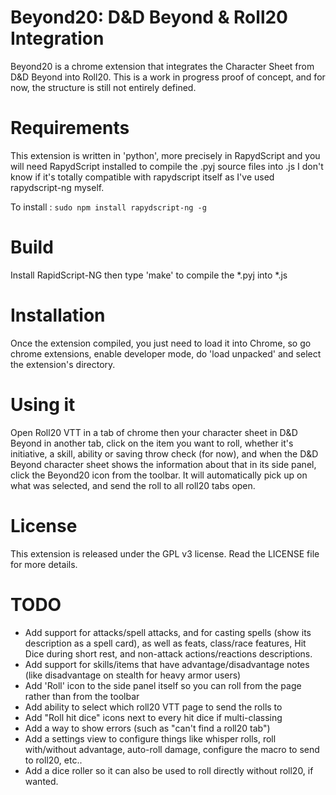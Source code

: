 Beyond20: D&D Beyond & Roll20 Integration
==

Beyond20 is a chrome extension that integrates the Character Sheet from D&D Beyond into Roll20.
This is a work in progress proof of concept, and for now, the structure is still not entirely defined.

# Requirements

This extension is written in 'python', more precisely in RapydScript and you will need RapydScript installed to compile the .pyj source files into .js
I don't know if it's totally compatible with rapydscript itself as I've used rapydscript-ng myself. 

To install :
`sudo npm install rapydscript-ng -g`

# Build
Install RapidScript-NG then type 'make' to compile the *.pyj into *.js

# Installation
Once the extension compiled, you just need to load it into Chrome, so go chrome extensions, enable developer mode, do 'load unpacked' and select the extension's directory.

# Using it
Open Roll20 VTT in a tab of chrome then your character sheet in D&D Beyond in another tab, click on the item you want to roll, whether it's initiative, a skill, ability or saving throw check (for now), and when the D&D Beyond character sheet shows the information about that in its side panel, click the Beyond20 icon from the toolbar. It will automatically pick up on what was selected, and send the roll to all roll20 tabs open.

# License

This extension is released under the GPL v3 license. Read the LICENSE file for more details.


# TODO
- Add support for attacks/spell attacks, and for casting spells (show its description as a spell card), as well as feats, class/race features, Hit Dice during short rest, and non-attack actions/reactions descriptions.
- Add support for skills/items that have advantage/disadvantage notes (like disadvantage on stealth for heavy armor users)
- Add 'Roll' icon to the side panel itself so you can roll from the page rather than from the toolbar
- Add ability to select which roll20 VTT page to send the rolls to
- Add "Roll hit dice" icons next to every hit dice if multi-classing
- Add a way to show errors (such as "can't find a roll20 tab")
- Add a settings view to configure things like whisper rolls, roll with/without advantage, auto-roll damage, configure the macro to send to roll20, etc..
- Add a dice roller so it can also be used to roll directly without roll20, if wanted.




